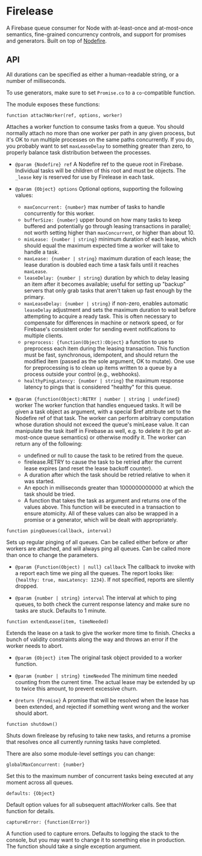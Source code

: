 Firelease
=========

A Firebase queue consumer for Node with at-least-once and at-most-once semantics, fine-grained concurrency controls, and support for promises and generators.  Built on top of [Nodefire](https://github.com/pkaminski/nodefire).

API
---

All durations can be specified as either a human-readable string, or a number of milliseconds.

To use generators, make sure to set `Promise.co` to a `co`-compatible function.

The module exposes these functions:

```function attachWorker(ref, options, worker)```

Attaches a worker function to consume tasks from a queue.  You should normally attach no more
than one worker per path in any given process, but it's OK to run multiple processes on the same
paths concurrently.  If you do, you probably want to set `maxLeaseDelay` to something greater
than zero, to properly balance task distribution between the processes.

* `@param {Nodefire} ref` A Nodefire ref to the queue root in Firebase.  Individual tasks will be
  children of this root and must be objects.  The `_lease` key is reserved for use by
  Firelease in each task.

* `@param {Object} options` Optional options, supporting the following values:
  * `maxConcurrent: {number}` max number of tasks to handle concurrently for this worker.
  * `bufferSize: {number}` upper bound on how many tasks to keep buffered and potentially go
    through leasing transactions in parallel; not worth setting higher than `maxConcurrent`,
    or higher than about 10.
  * `minLease: {number | string}` minimum duration of each lease, which should equal the maximum
    expected time a worker will take to handle a task.
  * `maxLease: {number | string}` maximum duration of each lease; the lease duration is doubled each
    time a task fails until it reaches `maxLease`.
  * `leaseDelay: {number | string}` duration by which to delay leasing an item after it becomes
    available; useful for setting up "backup" servers that only grab tasks that aren't taken up fast
    enough by the primary.
  * `maxLeaseDelay: {number | string}` if non-zero, enables automatic `leaseDelay` adjustment and
    sets the maximum duration to wait before attempting to acquire a ready task.  This is often
    necessary to compensate for differences in machine or network speed, or for Firebase's
    consistent order for sending event notifications to multiple clients.
  * `preprocess: {function(Object):Object}` a function to use to preprocess each item during the
    leasing transaction.  This function must be fast, synchronous, idempotent, and should return the
    modified item (passed as the sole argument, OK to mutate).  One use for preprocessing is to
    clean up items written to a queue by a process outside your control (e.g., webhooks).
  * `healthyPingLatency: {number | string}` the maximum response latency to pings that is considered
    "healthy" for this queue.

* `@param {function(Object):RETRY | number | string | undefined}` worker The worker function that
  handles enqueued tasks.  It will be given a task object as argument, with a special $ref attribute
  set to the Nodefire ref of that task.  The worker can perform arbitrary computation whose duration
  should not exceed the queue's minLease value.  It can manipulate the task itself in Firebase as
  well, e.g. to delete it (to get at-most-once queue semantics) or otherwise modify it.  The worker
  can return any of the following:
  * undefined or null to cause the task to be retired from the queue.
  * firelease.RETRY to cause the task to be retried after the current lease expires (and reset the
    lease backoff counter).
  * A duration after which the task should be retried relative to when it was started.
  * An epoch in milliseconds greater than 1000000000000 at which the task should be tried.
  * A function that takes the task as argument and returns one of the values above.  This function
    will be executed in a transaction to ensure atomicity.
  All of these values can also be wrapped in a promise or a generator, which will be dealt with
  appropriately.


```function pingQueues(callback, interval)```

Sets up regular pinging of all queues.  Can be called either before or after workers are attached,
and will always ping all queues.  Can be called more than once to change the parameters.

* `@param {Function(Object) | null} callback` The callback to invoke with a report each time we ping
  all the queues.  The report looks like: `{healthy: true, maxLatency: 1234}`.  If not
  specified, reports are silently dropped.

* `@param {number | string} interval` The interval at which to ping queues, to both check the
  current response latency and make sure no tasks are stuck.  Defaults to 1 minute.


```function extendLease(item, timeNeeded)```

Extends the lease on a task to give the worker more time to finish.  Checks a bunch of validity
constraints along the way and throws an error if the worker needs to abort.

 * `@param {Object} item` The original task object provided to a worker function.

 * `@param {number | string} timeNeeded` The minimum time needed counting from the current time.
   The actual lease may be extended by up to twice this amount, to prevent excessive churn.

 * `@return {Promise}` A promise that will be resolved when the lease has been extended, and
   rejected if something went wrong and the worker should abort.


```function shutdown()```

Shuts down firelease by refusing to take new tasks, and returns a promise that resolves once all currently running tasks have completed.

There are also some module-level settings you can change:

```globalMaxConcurrent: {number}```

Set this to the maximum number of concurrent tasks being executed at any moment across all queues.

```defaults: {Object}```

Default option values for all subsequent attachWorker calls.  See that function for details.

```captureError: {function(Error)}```

A function used to capture errors.  Defaults to logging the stack to the console, but you may want to change it to something else in production.  The function should take a single exception argument.
